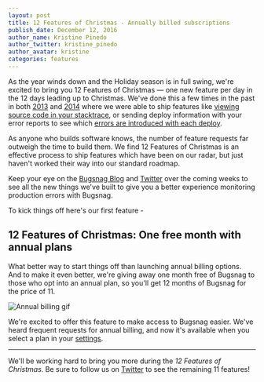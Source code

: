 ```yaml
---
layout: post
title: 12 Features of Christmas - Annually billed subscriptions
publish_date: December 12, 2016
author_name: Kristine Pinedo
author_twitter: kristine_pinedo
author_avatar: kristine
categories: features
---
```


As the year winds down and the Holiday season is in full swing, we're excited to bring you 12 Features of Christmas — one new feature per day in the 12 days leading up to Christmas. We've done this a few times in the past in both [2013](https://blog.bugsnag.com/twelve-features-of-christmas/) and [2014](https://blog.bugsnag.com/12-features-of-christmas-2014/) where we were able to ship features like [viewing source code in your stacktrace](https://blog.bugsnag.com/code-in-stacktrace/), or sending deploy information with your error reports to see which [errors are introduced with each deploy](https://blog.bugsnag.com/deploy-information/).

As anyone who builds software knows, the number of feature requests far outweigh the time to build them. We find 12 Features of Christmas is an effective process to ship features which have been on our radar, but just haven't worked their way into our standard roadmap.

Keep your eye on the [Bugsnag Blog](https://blog.bugsnag.com/) and [Twitter](https://twitter.com/bugsnag) over the coming weeks to see all the new things we've built to give you a better experience monitoring production errors with Bugsnag.

To kick things off here's our first feature -

## 12 Features of Christmas: One free month with annual plans

What better way to start things off than launching annual billing options. And to make it even better, we're giving away one month free of Bugsnag to those who opt into an annual plan, so you'll get 12 months of Bugsnag for the price of 11.

![Annual billing gif](/img/posts/annual-billing-option.png)

We're excited to offer this feature to make access to Bugsnag easier. We've heard frequent requests for annual billing, and now it's available when you select a plan in your [settings](https://app.bugsnag.com/settings).

---

We'll be working hard to bring you more during the *12 Features of Christmas*. Be sure to follow us on [Twitter](https://twitter.com/bugsnag) to see the remaining 11 features!

